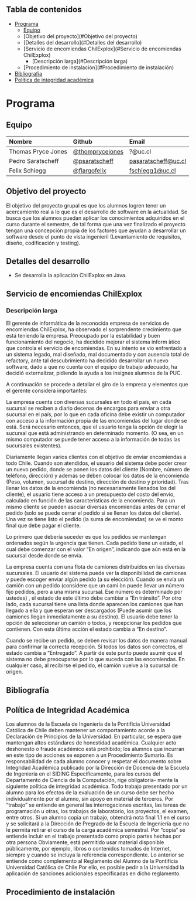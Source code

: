 ## Tabla de contenidos
* [Programa](#programa)
    * [Equipo](#equipo)
    * [Objetivo del proyecto](#Objetivo del proyecto)
    * [Detalles del desarrollo](#Detalles del desarrollo)
    * [Servicio de encomiendas ChilExplox](#Servicio de encomiendas ChilExplox)
        * [Descripción larga](#Descripción larga)
    * [Procedimiento de instalación](#Procedimiento de instalación)
* [Bibliografía](#bibliografia)
* [Política de integridad académica](#politica-de-integridad-academica)

# Programa

## Equipo

| Nombre                | Github        | Email         |
|:--------------------- |:--------------|:--------------|
| Thomas Pryce Jones    | [@thomprycejones](https://github.com/thomprycejones) | ?@uc.cl |
| Pedro Saratscheff     | [@psaratscheff](https://github.com/psaratscheff) | pasaratscheff@uc.cl |
| Felix Schiegg         | [@flargofelix](https://github.com/flargofelix) | fschiegg1@uc.cl |

## Objetivo del proyecto

El objetivo del proyecto grupal es que los alumnos logren tener un acercamiento real a lo que es el desarrollo de software en la actualidad. Se busca que los alumnos puedan aplicar los conocimientos adquiridos en el curso durante el semestre, de tal forma que una vez finalizado el proyecto tengan una concepción propia de los factores que ayudan a desarrollar un software desde el punto de vista ingenieril (Levantamiento de requisitos, diseño, codificación y testing).

## Detalles del desarrollo
* Se desarrolla la aplicación ChilExplox en Java.

## Servicio de encomiendas ChilExplox

### Descripción larga

El gerente de informática de la reconocida empresa de servicios de encomiendas ChilExplox, ha observado el sorprendente crecimiento que está teniendo la empresa. Preocupado por la estabilidad y buen funcionamiento del negocio, ha decidido mejorar el sistema inform ́atico que controla el servicio de encomiendas. En su intento se vio enfrentado a un sistema legado, mal diseñado, mal documentado y con ausencia total de refactory, ante tal descubrimiento ha decidido desarrollar un nuevo software, dado a que no cuenta con el equipo de trabajo adecuado, ha decidió externalizar, pidiendo la ayuda a los insignes alumnos de la PUC.

A continuación se procede a detallar el giro de la empresa y elementos que el gerente considera importantes:

La empresa cuenta con diversas sucursales en todo el país, en cada sucursal se reciben a diario decenas de encargos para enviar a otra sucursal en el país, por lo que en cada oficina debe existir un computador con acceso a la información propia de las encomiendas del lugar donde se está. Será necesario entonces, que el usuario tenga la opción de elegir la sucursal que está administrando en determinado momento. (O sea, en un mismo computador se puede tener acceso a la información de todas las sucursales existentes).

Diariamente llegan varios clientes con el objetivo de enviar encomiendas a todo Chile. Cuando son atendidos, el usuario del sistema debe poder crear un nuevo pedido, donde se ponen los datos del cliente (Nombre, número de teléfono, dirección) y además se deben colocar los datos de la encomienda (Peso, volumen, sucursal de destino, dirección de destino y prioridad). Tras llenar los datos de la encomienda (no necesariamente llenados los del cliente), el usuario tiene acceso a un presupuesto del costo del envío, calculado en función de las características de la encomienda. Para un mismo cliente se pueden asociar diversas encomiendas antes de cerrar el pedido (solo se puede cerrar el pedido si se llenan los datos del cliente). Una vez se tiene listo el pedido (la suma de encomiendas) se ve el monto final que debe pagar el cliente.

Lo primero que debería suceder es que los pedidos se mantengan ordenados según la urgencia que tienen.
Cada pedido tiene un estado, el cual debe comenzar con el valor “En origen”, indicando que aún está en la sucursal desde donde se envía.

La empresa cuenta con una flota de camiones distribuidos en las diversas sucursales. El usuario del sistema puede ver la disponibilidad de camiones y puede escoger enviar algún pedido (a su elección). Cuando se envía un camión con un pedido (considere que un cami ́on puede llevar un número fijo pedidos, pero a una misma sucursal. Ese número es determinado por ustedes) , el estado de este último debe cambiar a “En tránsito”. Por otro lado, cada sucursal tiene una lista donde aparecen los camiones que han llegado a ella y que esperan ser descargados (Puede asumir que los camiones llegan inmediatamente a su destino). El usuario debe tener la opción de seleccionar un camión o todos, y recepcionar los pedidos que contienen. Con esta última acción el estado cambia a “En destino”.

Cuando se recibe un pedido, se deben revisar los datos de manera manual para confirmar la correcta
recepción. Si todos los datos son correctos, el estado cambia a “Entregado”. A partir de este punto puede asumir que el sistema no debe preocuparse por lo que suceda con las encomiendas. En cualquier caso, al recibirse el pedido, el camión vuelve a la sucursal de origen.

## Bibliografía

## Política de Integridad Académica

Los alumnos de la Escuela de Ingeniería de la Pontificia Universidad Católica de Chile deben mantener un comportamiento acorde a la Declaración de Principios de la Universidad. En particular, se espera que mantengan altos estándares de honestidad académica. Cualquier acto deshonesto o fraude académico está prohibido; los alumnos que incurran en este tipo de acciones se exponen a un Procedimiento Sumario. Es responsabilidad de cada alumno conocer y respetar el documento sobre Integridad Académica publicado por la Dirección de Docencia de la Escuela de Ingeniería en el SIDING
Específicamente, para los cursos del Departamento de Ciencia de la Computación, rige obligatoria- mente la siguiente política de integridad académica. Todo trabajo presentado por un alumno para los efectos de la evaluación de un curso debe ser hecho individualmente por el alumno, sin apoyo en material de terceros. Por “trabajo” se entiende en general las interrogaciones escritas, las tareas de programación u otras, los trabajos de laboratorio, los proyectos, el examen, entre otros. Si un alumno copia un trabajo, obtendrá nota final 1.1 en el curso y se solicitará a la Dirección de Pregrado de la Escuela de Ingeniería que no le permita retirar el curso de la carga académica semestral. Por “copia” se entiende incluir en el trabajo presentado como propio partes hechas por otra persona
Obviamente, está permitido usar material disponible públicamente, por ejemplo, libros o contenidos tomados de Internet, siempre y cuando se incluya la referencia correspondiente. Lo anterior se entiende como complemento al Reglamento del Alumno de la Pontificia Universidad Católica de Chile Por ello, es posible pedir a la Universidad la aplicación de sanciones adicionales especificadas en dicho reglamento.

## Procedimiento de instalación
